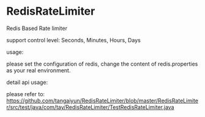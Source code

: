 # RedisRateLimiter

Redis Based Rate limiter

support control level: Seconds, Minutes,  Hours,  Days

usage:

please set the configuration of redis, change the content of redis.properties as your real environment.


detail api usage:

please refer to: https://github.com/tangaiyun/RedisRateLimiter/blob/master/RedisRateLimiter/src/test/java/com/tay/RedisRateLimiter/TestRedisRateLimiter.java